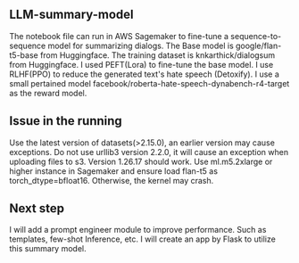 ## LLM-summary-model
The notebook file can run in AWS Sagemaker to fine-tune a sequence-to-sequence model for summarizing dialogs.
The Base model is google/flan-t5-base from Huggingface. The training dataset is knkarthick/dialogsum from Huggingface.
I used PEFT(Lora) to fine-tune the base model.
I use RLHF(PPO) to reduce the generated text's hate speech (Detoxify). I use a small pertained model facebook/roberta-hate-speech-dynabench-r4-target as the reward model.

## Issue in the running
Use the latest version of datasets(>2.15.0), an earlier version may cause exceptions.
Do not use urllib3 version 2.2.0, it will cause an exception when uploading files to s3. Version 1.26.17 should work.
Use ml.m5.2xlarge or higher instance in Sagemaker and ensure load flan-t5 as torch_dtype=bfloat16. Otherwise, the kernel may crash.

## Next step
I will add a prompt engineer module to improve performance. Such as templates, few-shot Inference, etc.
I will create an app by Flask to utilize this summary model.
